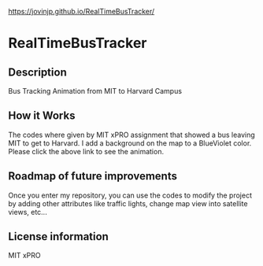  https://jovinjp.github.io/RealTimeBusTracker/

# RealTimeBusTracker

<h2>Description</h2>
<p>Bus Tracking Animation from MIT to Harvard Campus</p>
<h2>How it Works</h2>
<p>The codes where given by MIT xPRO assignment that showed a bus leaving MIT to get to Harvard. I add a background on the map to a BlueViolet color. Please click the above link to see the animation.</p>
<h2>Roadmap of future improvements</h2>
<p>Once you enter my repository, you can use the codes to modify the project by adding other attributes like traffic lights, change map view into satellite views, etc...</p>
<h2>License information</h2>
<p>MIT xPRO</p>
